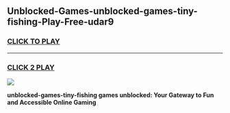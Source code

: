 
## Unblocked-Games-unblocked-games-tiny-fishing-Play-Free-udar9
<h3>
<a href="https://premium76.site?title=unblocked-games-tiny-fishing&ref=20A">CLICK TO PLAY</a></h3>
<hr>

<h3>
<a href="https://premium76.site?title=unblocked-games-tiny-fishing&ref=20A">CLICK 2 PLAY</a>
  
</h3>

<a href="https://premium76.site?title=unblocked-games-tiny-fishing&ref=20A"><img src="https://clearcache.store/games.png"></a>


**unblocked-games-tiny-fishing games unblocked: Your Gateway to Fun and Accessible Online Gaming**
